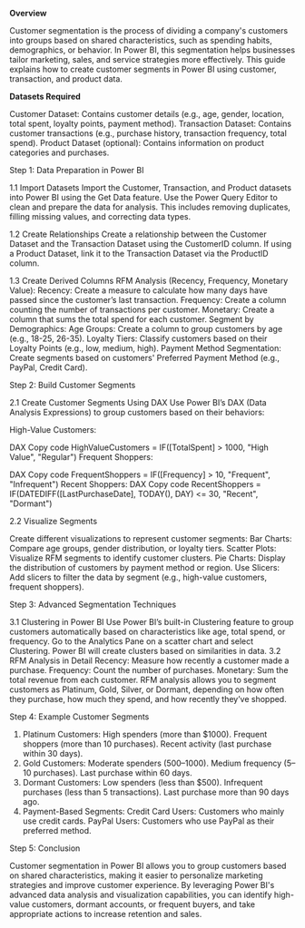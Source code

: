 **Overview**

Customer segmentation is the process of dividing a company's customers into groups based on shared characteristics, such as spending habits, demographics, or behavior. In Power BI, this segmentation helps businesses tailor marketing, sales, and service strategies more effectively. This guide explains how to create customer segments in Power BI using customer, transaction, and product data.

**Datasets Required**

Customer Dataset: Contains customer details (e.g., age, gender, location, total spent, loyalty points, payment method).
Transaction Dataset: Contains customer transactions (e.g., purchase history, transaction frequency, total spend).
Product Dataset (optional): Contains information on product categories and purchases.

Step 1: Data Preparation in Power BI

1.1 Import Datasets
Import the Customer, Transaction, and Product datasets into Power BI using the Get Data feature.
Use the Power Query Editor to clean and prepare the data for analysis. This includes removing duplicates, filling missing values, and correcting data types.

1.2 Create Relationships
Create a relationship between the Customer Dataset and the Transaction Dataset using the CustomerID column.
If using a Product Dataset, link it to the Transaction Dataset via the ProductID column.

1.3 Create Derived Columns
RFM Analysis (Recency, Frequency, Monetary Value):
Recency: Create a measure to calculate how many days have passed since the customer’s last transaction.
Frequency: Create a column counting the number of transactions per customer.
Monetary: Create a column that sums the total spend for each customer.
Segment by Demographics:
Age Groups: Create a column to group customers by age (e.g., 18-25, 26-35).
Loyalty Tiers: Classify customers based on their Loyalty Points (e.g., low, medium, high).
Payment Method Segmentation:
Create segments based on customers' Preferred Payment Method (e.g., PayPal, Credit Card).

Step 2: Build Customer Segments

2.1 Create Customer Segments Using DAX
Use Power BI’s DAX (Data Analysis Expressions) to group customers based on their behaviors:

High-Value Customers:

DAX
Copy code
HighValueCustomers = IF([TotalSpent] > 1000, "High Value", "Regular")
Frequent Shoppers:

DAX
Copy code
FrequentShoppers = IF([Frequency] > 10, "Frequent", "Infrequent")
Recent Shoppers:
DAX
Copy code
RecentShoppers = IF(DATEDIFF([LastPurchaseDate], TODAY(), DAY) <= 30, "Recent", "Dormant")

2.2 Visualize Segments

Create different visualizations to represent customer segments:
Bar Charts: Compare age groups, gender distribution, or loyalty tiers.
Scatter Plots: Visualize RFM segments to identify customer clusters.
Pie Charts: Display the distribution of customers by payment method or region.
Use Slicers: Add slicers to filter the data by segment (e.g., high-value customers, frequent shoppers).

Step 3: Advanced Segmentation Techniques

3.1 Clustering in Power BI
Use Power BI’s built-in Clustering feature to group customers automatically based on characteristics like age, total spend, or frequency.
Go to the Analytics Pane on a scatter chart and select Clustering. Power BI will create clusters based on similarities in data.
3.2 RFM Analysis in Detail
Recency: Measure how recently a customer made a purchase.
Frequency: Count the number of purchases.
Monetary: Sum the total revenue from each customer.
RFM analysis allows you to segment customers as Platinum, Gold, Silver, or Dormant, depending on how often they purchase, how much they spend, and how recently they’ve shopped.

Step 4: Example Customer Segments

1. Platinum Customers:
High spenders (more than $1000).
Frequent shoppers (more than 10 purchases).
Recent activity (last purchase within 30 days).
2. Gold Customers:
Moderate spenders ($500–$1000).
Medium frequency (5–10 purchases).
Last purchase within 60 days.
3. Dormant Customers:
Low spenders (less than $500).
Infrequent purchases (less than 5 transactions).
Last purchase more than 90 days ago.
4. Payment-Based Segments:
Credit Card Users: Customers who mainly use credit cards.
PayPal Users: Customers who use PayPal as their preferred method.

Step 5: Conclusion

Customer segmentation in Power BI allows you to group customers based on shared characteristics, making it easier to personalize marketing strategies and improve customer experience. By leveraging Power BI's advanced data analysis and visualization capabilities, you can identify high-value customers, dormant accounts, or frequent buyers, and take appropriate actions to increase retention and sales.
